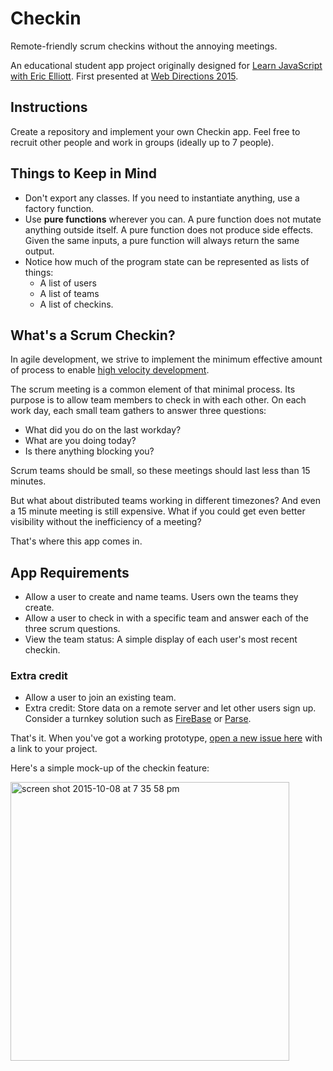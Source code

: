 # Checkin

Remote-friendly scrum checkins without the annoying meetings.

An educational student app project originally designed for [Learn JavaScript with Eric Elliott](https://ericelliottjs.com/). First presented at [Web Directions 2015](http://www.webdirections.org/wd15/#workshops).

## Instructions

Create a repository and implement your own Checkin app. Feel free to recruit other people and work in groups (ideally up to 7 people).


## Things to Keep in Mind

* Don't export any classes. If you need to instantiate anything, use a factory function.
* Use **pure functions** wherever you can. A pure function does not mutate anything outside itself. A pure function does not produce side effects. Given the same inputs, a pure function will always return the same output.
* Notice how much of the program state can be represented as lists of things:
  - A list of users
  - A list of teams
  - A list of checkins.

## What's a Scrum Checkin?

In agile development, we strive to implement the minimum effective amount of process to enable [high velocity development](https://medium.com/javascript-scene/how-to-build-a-high-velocity-development-team-4b2360d34021).

The scrum meeting is a common element of that minimal process. Its purpose is to allow team members to check in with each other. On each work day, each small team gathers to answer three questions:

* What did you do on the last workday?
* What are you doing today?
* Is there anything blocking you?

Scrum teams should be small, so these meetings should last less than 15 minutes.

But what about distributed teams working in different timezones? And even a 15 minute meeting is still expensive. What if you could get even better visibility without the inefficiency of a meeting?

That's where this app comes in.


## App Requirements

* Allow a user to create and name teams. Users own the teams they create.
* Allow a user to check in with a specific team and answer each of the three scrum questions.
* View the team status: A simple display of each user's most recent checkin.


### Extra credit

* Allow a user to join an existing team.
* Extra credit: Store data on a remote server and let other users sign up. Consider a turnkey solution such as [FireBase](https://www.firebase.com/) or [Parse](https://parse.com/).

That's it. When you've got a working prototype, [open a new issue here](https://github.com/ericelliott/checkin/issues/new?title=Student+Project) with a link to your project.

Here's a simple mock-up of the checkin feature:

<img width="446" alt="screen shot 2015-10-08 at 7 35 58 pm" src="https://cloud.githubusercontent.com/assets/364727/10384095/5dcd3592-6df4-11e5-926e-a1afb3f51864.png">
